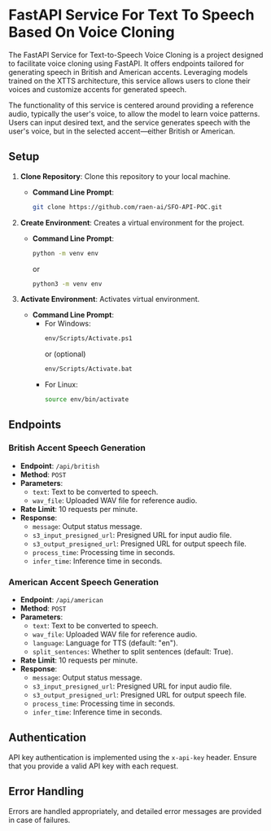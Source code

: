 # FastAPI Service For Text To Speech Based On Voice Cloning

The FastAPI Service for Text-to-Speech Voice Cloning is a project designed to facilitate voice cloning using FastAPI. It offers endpoints tailored for generating speech in British and American accents. Leveraging models trained on the XTTS architecture, this service allows users to clone their voices and customize accents for generated speech.

The functionality of this service is centered around providing a reference audio, typically the user's voice, to allow the model to learn voice patterns. Users can input desired text, and the service generates speech with the user's voice, but in the selected accent—either British or American.

## Setup

1. **Clone Repository**: Clone this repository to your local machine.
   - **Command Line Prompt**: 
     ```bash
     git clone https://github.com/raen-ai/SFO-API-POC.git
     ```

2. **Create Environment**: Creates a virtual environment for the project.
   - **Command Line Prompt**: 
     ```bash
     python -m venv env
     ```
     or 
     ```bash
     python3 -m venv env
     ```

3. **Activate Environment**: Activates virtual environment.
   - **Command Line Prompt**:
     - For Windows:
       ```bash
       env/Scripts/Activate.ps1
       ```
       or (optional)
       ```bash
       env/Scripts/Activate.bat
       ```
     - For Linux:
       ```bash
       source env/bin/activate
       ```


## Endpoints

### British Accent Speech Generation
- **Endpoint**: `/api/british`
- **Method**: `POST`
- **Parameters**:
  - `text`: Text to be converted to speech.
  - `wav_file`: Uploaded WAV file for reference audio.
- **Rate Limit**: 10 requests per minute.
- **Response**:
  - `message`: Output status message.
  - `s3_input_presigned_url`: Presigned URL for input audio file.
  - `s3_output_presigned_url`: Presigned URL for output speech file.
  - `process_time`: Processing time in seconds.
  - `infer_time`: Inference time in seconds.

### American Accent Speech Generation
- **Endpoint**: `/api/american`
- **Method**: `POST`
- **Parameters**:
  - `text`: Text to be converted to speech.
  - `wav_file`: Uploaded WAV file for reference audio.
  - `language`: Language for TTS (default: "en").
  - `split_sentences`: Whether to split sentences (default: True).
- **Rate Limit**: 10 requests per minute.
- **Response**:
  - `message`: Output status message.
  - `s3_input_presigned_url`: Presigned URL for input audio file.
  - `s3_output_presigned_url`: Presigned URL for output speech file.
  - `process_time`: Processing time in seconds.
  - `infer_time`: Inference time in seconds.


## Authentication

API key authentication is implemented using the `x-api-key` header. Ensure that you provide a valid API key with each request.

## Error Handling

Errors are handled appropriately, and detailed error messages are provided in case of failures.